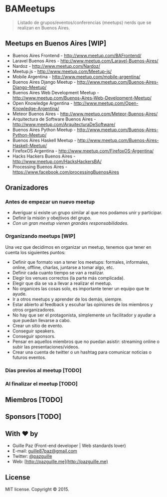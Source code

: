 # BAMeetups
> Listado de grupos/eventos/conferencias (meetups) nerds que se realizan en Buenos Aires.

## Meetups en Buenos Aires [WIP]

- Buenos Aires Frontend - http://www.meetup.com/BAFrontend/
- Laravel Buenos Aires - http://www.meetup.com/Laravel-Buenos-Aires/
- Nardoz - http://www.meetup.com/Nardoz/
- Meetup.js - http://www.meetup.com/Meetup-js/
- Mobile Argentina - http://www.meetup.com/mobile-argentina/
- Buenos Aires Django Meetup - http://www.meetup.com/Buenos-Aires-Django-Meetup/
- Buenos Aires Web Development Meetup - http://www.meetup.com/Buenos-Aires-Web-Development-Meetup/
- Open Knowledge Argentina - http://www.meetup.com/Open-Knowledge-Argentina/
- Meteor Buenos Aires - http://www.meetup.com/Meteor-Buenos-Aires/
- Arquitectura de Software Buenos Aires - http://www.meetup.com/ArquitecturaDeSoftware/
- Buenos Aires Python Meetup - http://www.meetup.com/Buenos-Aires-Python-Meetup/
- Buenos Aires Haskell Meetup - http://www.meetup.com/Buenos-Aires-Haskell-Meetup/
- FirefoxOS Argentina - http://www.meetup.com/FirefoxOS-Argentina/
- Hacks Hackers Buenos Aires - http://www.meetup.com/HacksHackersBA/
- Processing Buenos Aires - https://www.facebook.com/processingBuenosAires

## Oranizadores

### Antes de empezar un nuevo meetup

- Averiguar si existe un grupo similar al que nos podamos unir y participar.
- Definir la misión y obejtivos del grupo.
- *Con un gran meetup vienen grandes responsabilidades.*

### Organizando meetups [WIP]

Una vez que decidimos en organizar un meetup, tenemos que tener en cuenta los siguientes puntos:

- Definir que formato van a tener los meetups: formales, informales, online, offline, charlas, juntarse a tomar algo, etc.
- Definir cada cuanto tiempo se van a realizar.
- Elegir los venues correctos (la parte más complicada).
- Elegir que día se va a llevar a realizar el meetup.
- No organices las cosas solo, es importante tener un equipo que te ayude.
- Ir a otros meetups y aprender de los demás, siempre.
- Estar abierto al feedback y escuhar las opiniones de los miembros y otros organizadores.
- No hay que ser el protagonista, simplemente un facilitador y ayudar a que puedan llevarse a cabo.
- Crear un sitio de evento.
- Conseguir speakers.
- Conseguir sponsors.
- Pensar en aquellos miembros que no puedan asistir: streaming online o subir las presentaciones/videos.
- Crear una cuenta de twitter o un hashtag para comunicar noticias o futuros eventos.

### Días previos al meetup [TODO]


### Al finalizar el meetup [TODO]


## Miembros [TODO]


## Sponsors [TODO]


## With ❤ by
- Guille Paz (Front-end developer | Web standards lover)
- E-mail: [guille87paz@gmail.com](mailto:guille87paz@gmail.com)
- Twitter: [@pazguille](http://twitter.com/pazguille)
- Web: [http://pazguille.me](http://pazguille.me)

## License
MIT license. Copyright © 2015.
